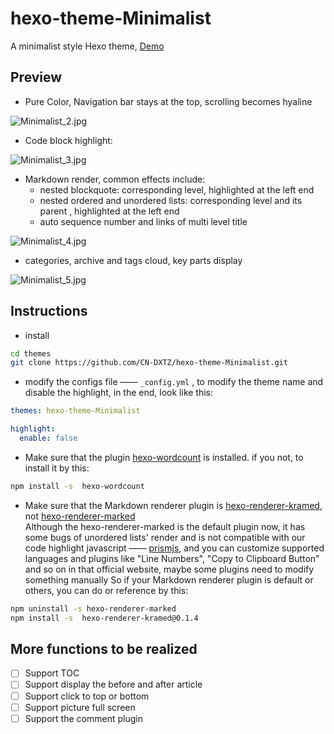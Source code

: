 # hexo-theme-Minimalist
A minimalist style Hexo theme, [Demo](http://cn-dxtz.github.io/)

## Preview
- Pure Color, Navigation bar stays at the top, scrolling becomes hyaline

![Minimalist_2.jpg](https://cdn.jsdelivr.net/gh/CN-DXTZ/Blog-Img-Bed/PicGo/Minimalist_2.jpg)

- Code block highlight:

![Minimalist_3.jpg](https://cdn.jsdelivr.net/gh/CN-DXTZ/Blog-Img-Bed/PicGo/Minimalist_3.jpg)

- Markdown render, common effects include: 
    - nested blockquote: corresponding level, highlighted at the left end
    - nested ordered and unordered lists: corresponding level and its parent , highlighted at the left end
    - auto sequence number and links of multi level title

![Minimalist_4.jpg](https://cdn.jsdelivr.net/gh/CN-DXTZ/Blog-Img-Bed/PicGo/Minimalist_4.jpg)

- categories, archive and tags cloud, key parts display

![Minimalist_5.jpg](https://cdn.jsdelivr.net/gh/CN-DXTZ/Blog-Img-Bed/PicGo/Minimalist_5.jpg)

## Instructions
- install

```bash
cd themes
git clone https://github.com/CN-DXTZ/hexo-theme-Minimalist.git
```

- modify the configs file —— `_config.yml` ,  to modify the theme name and disable the highlight, in the end, look like this:

```yaml
themes: hexo-theme-Minimalist

highlight:
  enable: false
```

- Make sure that the plugin [hexo-wordcount](https://github.com/willin/hexo-wordcount) is installed.
  if you not, to install it by this:

```bash
npm install -s  hexo-wordcount
```

- Make sure that the Markdown renderer plugin is [hexo-renderer-kramed](https://github.com/sun11/hexo-renderer-kramed), not [hexo-renderer-marked](https://github.com/hexojs/hexo-renderer-marked)  
  Although the hexo-renderer-marked is the default plugin now, it has some bugs of unordered lists' render and is not compatible with our code highlight javascript —— [prismjs](https://prismjs.com/), and you can customize supported languages and plugins like "Line Numbers", "Copy to Clipboard Button" and so on in that official website, maybe some plugins need to modify something manually
  So if your Markdown renderer plugin is default or others, you can do or reference by this:

```bash
npm uninstall -s hexo-renderer-marked
npm install -s  hexo-renderer-kramed@0.1.4
```

## More functions to be realized
- [ ] Support TOC
- [ ] Support display the before and after article
- [ ] Support click to top or bottom
- [ ] Support picture full screen
- [ ] Support the comment plugin